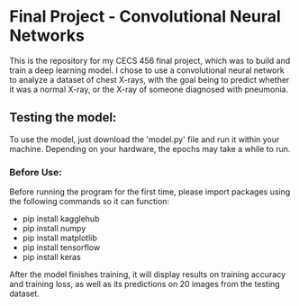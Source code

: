 # Final Project - Convolutional Neural Networks
This is the repository for my CECS 456 final project, which was to build and train a deep learning model. I chose to use a convolutional neural network to analyze a dataset of chest X-rays, with the goal being to predict whether it was a normal X-ray, or the X-ray of someone diagnosed with pneumonia.  

## Testing the model:  
To use the model, just download the 'model.py' file and run it within your machine. Depending on your hardware, the epochs may take a while to run.  

### Before Use:
Before running the program for the first time, please import packages using the following commands so it can function:  
- pip install kagglehub
- pip install numpy
- pip install matplotlib
- pip install tensorflow
- pip install keras

After the model finishes training, it will display results on training accuracy and training loss, as well as its predictions on 20 images from the testing dataset.
